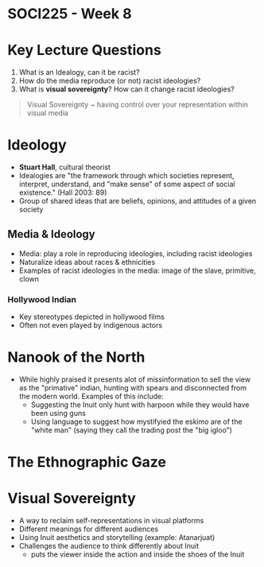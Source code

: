 # SOCI225 - Week 8

# Key Lecture Questions
1. What is an Idealogy, can it be racist?
2. How do the media reproduce (or not) racist ideologies?
3. What is **visual sovereignty**? How can it change racist ideologies?

> Visual Sovereignty ~ having control over your representation within visual media

# Ideology
* **Stuart Hall**, cultural theorist
* Idealogies are "the framework through which societies represent, interpret, understand, and "make sense" of some aspect of social existence." (Hall 2003: 89)
* Group of shared ideas that are beliefs, opinions, and attitudes of a given society

## Media & Ideology
* Media: play a role in reproducing ideologies, including racist ideologies
* Naturalize ideas about races & ethnicities
* Examples of racist ideologies in the media: image of the slave, primitive, clown

### Hollywood Indian
* Key stereotypes depicted in hollywood films
* Often not even played by indigenous actors

# Nanook of the North
* While highly praised it presents alot of missinformation to sell the view as the "primative" indian, hunting with spears and disconnected from the modern world. Examples of this include:
  - Suggesting the Inuit only hunt with harpoon while they would have been using guns
  - Using language to suggest how mystifyied the eskimo are of the "white man" (saying they call the trading post the "big igloo")

# The Ethnographic Gaze

# Visual Sovereignty
* A way to reclaim self-representations in visual platforms
* Different meanings for different audiences
* Using Inuit aesthetics and storytelling (example: Atanarjuat)
* Challenges the audience to think differently about Inuit
  - puts the viewer inside the action and inside the shoes of the Inuit